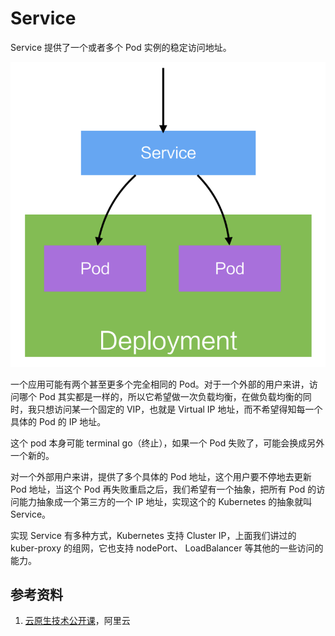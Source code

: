 # Service

Service 提供了一个或者多个 Pod 实例的稳定访问地址。

![](../../../../.gitbook/assets/image%20%285%29.png)

一个应用可能有两个甚至更多个完全相同的 Pod。对于一个外部的用户来讲，访问哪个 Pod 其实都是一样的，所以它希望做一次负载均衡，在做负载均衡的同时，我只想访问某一个固定的 VIP，也就是 Virtual IP 地址，而不希望得知每一个具体的 Pod 的 IP 地址。

这个 pod 本身可能 terminal go（终止），如果一个 Pod 失败了，可能会换成另外一个新的。

对一个外部用户来讲，提供了多个具体的 Pod 地址，这个用户要不停地去更新 Pod 地址，当这个 Pod 再失败重启之后，我们希望有一个抽象，把所有 Pod 的访问能力抽象成一个第三方的一个 IP 地址，实现这个的 Kubernetes 的抽象就叫 Service。

实现 Service 有多种方式，Kubernetes 支持 Cluster IP，上面我们讲过的 kuber-proxy 的组网，它也支持 nodePort、 LoadBalancer 等其他的一些访问的能力。

## 参考资料

1. [云原生技术公开课](https://edu.aliyun.com/roadmap/cloudnative)，阿里云



